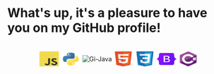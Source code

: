# ‎What's up, it's a pleasure to have you on my GitHub profile!
<div style="display: inline_block" align = "center"><br>          
  <img align="center" alt="Gi-JavaScript" height="35" width="45" src="https://raw.githubusercontent.com/devicons/devicon/master/icons/javascript/javascript-original.svg">
  <img align="center" alt="Gi-Python" height="35" width="45" src="https://raw.githubusercontent.com/devicons/devicon/master/icons/python/python-original.svg">
  <img align="center" alt="Gi-Java" height="35" width="45" src="https://cdn.jsdelivr.net/gh/devicons/devicon/icons/java/java-original.svg" />        
  <img align="center" alt="Gi-HTML" height="35" width="45" src="https://raw.githubusercontent.com/devicons/devicon/master/icons/html5/html5-original.svg">
  <img align="center" alt="Gi-CSS" height="35" width="45" src="https://raw.githubusercontent.com/devicons/devicon/master/icons/css3/css3-original.svg">
  <img align="center" alt="Gi-bootstrap" height="35" width="45" src="https://raw.githubusercontent.com/devicons/devicon/master/icons/bootstrap/bootstrap-original.svg">
  <img align="center" alt="Gi-Csharp" height="35" width="45" src="https://raw.githubusercontent.com/devicons/devicon/master/icons/csharp/csharp-original.svg">
</div>
